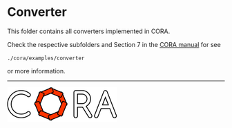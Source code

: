 # Converter

This folder contains all converters implemented in CORA.

Check the respective subfolders and Section 7 in the <a target='_blank' href="https://tumcps.github.io/CORA/manual">CORA manual</a> for see

    ./cora/examples/converter

or more information.


<hr style="height: 1px;">

<img src="../app/images/coraLogo_readme.svg"/>